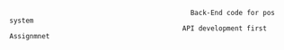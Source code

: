                                                  Back-End code for pos system
                                               API development first Assignmnet
